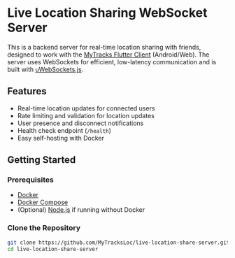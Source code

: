# Live Location Sharing WebSocket Server

This is a backend server for real-time location sharing with friends, designed to work with the [MyTracks Flutter Client](https://github.com/MyTracksLoc/mytracks-flutter-client) (Android/Web). The server uses WebSockets for efficient, low-latency communication and is built with [uWebSockets.js](https://github.com/uNetworking/uWebSockets.js).

## Features

- Real-time location updates for connected users
- Rate limiting and validation for location updates
- User presence and disconnect notifications
- Health check endpoint (`/health`)
- Easy self-hosting with Docker

## Getting Started

### Prerequisites

- [Docker](https://docs.docker.com/get-docker/)
- [Docker Compose](https://docs.docker.com/compose/)
- (Optional) [Node.js](https://nodejs.org/) if running without Docker

### Clone the Repository

```sh
git clone https://github.com/MyTracksLoc/live-location-share-server.git
cd live-location-share-server
